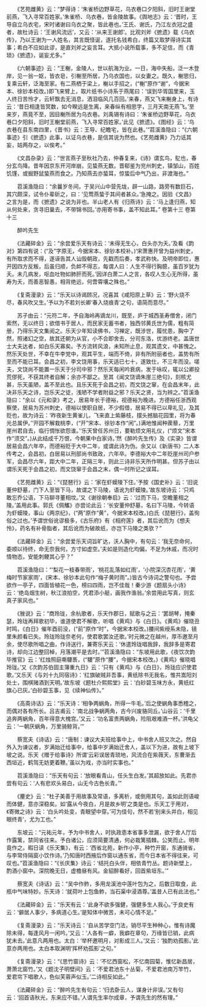 <!-- { "loadSidebar": true } -->
　　《艺苑雌黄》云：“梦得诗：‘朱雀桥边野草花，乌衣巷口夕阳斜，旧时王谢堂前燕，飞入寻常百姓家。’朱雀桥、乌衣巷，皆金陵故事。《舆地志》云：‘晋时，王导自立乌衣宅，宋时诸谢曰乌衣之聚，皆此巷也。’王氏、谢氏，乃江左衣冠之盛者，故杜诗云：‘王谢风流远’，又云：‘从来王谢郎’。比观刘斧《摭遗》载《乌衣传》，乃以王谢为一人姓名，其言既怪诞，遂托名钱希白，终篇又取梦得诗实其事；希白不应如此谬，是直刘斧之妄言耳。大抵小说所载事，多不足信，而《青琐》《摭遗》，诞妄尤多。”

　　《六朝事迹》云：“王榭，金陵人，世以航海为业。一日，海中失船，泛一木登岸，见一翁一妪，皆衣皂，引榭至所居，乃乌衣国也，以女妻之。既久，榭思归，复乘云轩，泛海至家。有二燕栖于梁上，榭以手招之，(“榭”原作“谢”，今据宋本、徐钞本校改。)即飞来臂上，取片纸书小诗系于燕尾曰：‘误到华胥国里来，玉人终日苦怜才，云轩飘去无消息，洒泪临风几百回。’来春，燕又飞来榭身上，有诗云：‘昔日相逢皆冥数，如今睽远是生离，来春纵有相思字，三月天南无燕飞。’至来岁，燕竟不至，因目榭所居为乌衣巷。刘禹锡有诗曰：‘朱雀桥边野草花，乌衣巷口夕阳斜，旧时王榭堂前燕，飞入寻常百姓家。’此见《摭遗》。《图经》云：‘乌衣巷在县东南四里，《晋书》云：王导、纪瞻宅，皆在此巷。’”苕溪渔隐曰：“《六朝事迹》引《摭遗》此事，以证乌衣巷，是信其说为然也。《艺苑雌黄》乃力诋其妄，姑两存之，以俟考。”

　　《文昌杂录》云：“世言燕子至秋社乃去，仲春复来，《诗》谓玄鸟，鳦也，春分玄鸟降。昔年因京东开河岸崩，见蛰燕无数。晋郗鉴为兖州刺史，镇邹山，百姓饥馑，或掘野鼠蛰燕而食之。乃知燕去亦蛰耳，惊蛰后中气乃出，非渡海也。”

　　苕溪渔隐曰：“余曩岁冬间，于吴兴山中营先垅，辟一山路，路旁有数巨石，其穴颇深，试令仆辈斫之，曰：‘见莺燕蛰于其间者甚众。’急掩之。因验《文昌》之言为是，而《摭遗》之说为非也。半山老人有《归燕诗》云：‘马上逢归燕，知从何处来，贪寻旧巢去，不带锦书回。’亦用寄书事，盖不知此耳。”
卷第十三
卷第十三

　　醉吟先生

　　《法藏碎金》云：“余尝爱乐天有诗云：‘未得无生心，白头亦为夭。’及看《韵对》第四有说：(“及”字原无，今据宋本、徐钞本校补。)‘宋萧惠开曾为益州刺史，有所取求而不得，遂诬告其人讪毁朝政，先戳而后奏，孝武称快。及明帝即位，惠开因四方反叛，后虽归顺，负衅不得志，每谓人曰：人生不得行胸臆，虽百岁犹为夭。未几病发，呕血吐物如肺肝而死。’因详白萧二人之言，各叹人生心无所得，虽寿为夭，而善恶智愚，相背绝远，何啻霄壤之殊也。”

　　《复斋漫录》云：“乐天以诗谒顾况，况喜其《咸阳原上草》云：‘野火烧不尽，春风吹又生。’予以为不若刘长卿‘春入烧痕青’之句，语简而意尽。”

　　苏子由云：“元符二年，予自海岭再谪龙川，既至，庐于城西圣寿僧舍，闭门索然，无以终日；欲借书于居人，而民家无蓄书者，独西邻黄氏世为儒，粗有简册，乃得乐天文集阅之。乐天少年知读佛书，习禅定，既涉世，履忧患，胸中了然，照诸幻之空，故其还朝为从官，小不合即舍去，分司东洛，优游终老。盖唐世士大夫达者，如白乐天寡矣。予方流转风浪，未知所止息，观其遗文，中甚愧之。然乐天处世，不幸在牛李党中，观其平生，端而不倚，非有所附丽者也，盖势有所至而不能已耳。会昌之初，李文饶用事，乐天适已七十，遂致仕，不三年而没。嗟夫，文饶尚不能置一乐天于分司中邪？然乐天每闲吟衰病，发于咏叹，辄以公卿投荒僇死，不获其终者自解；余亦不鄙之。至其《闻文饶谪朱崖三绝句》，刻核尤甚，乐天虽陋，盖不至此也。且乐天死于会昌之初，而文饶之窜，在会昌末年，此决非乐天之诗，岂乐天之徒，浅陋不学者附益之邪？乐天之贤，当为辨之。”苕溪渔隐曰：“余以《元和录》考之，居易年长于德裕，视德裕为晚进。方德裕任浙西观察使，居易为苏州刺史，德裕以使职自居，不少假借，居易不得已以卑礼见，及其贬也，故为诗云：‘昨夜新生黄雀儿，飞来直上紫藤枝，摆头撼脑花园里，将为春光总属伊。’‘开园不解栽桃李，(“开”宋本、徐钞本作“闲”。)满地惟闻种蒺藜，万里崖州君自去，临行惆怅欲怨谁。’‘乐天曾任苏州日，要勒烦文用礼仪，(“烦文”宋本作“须交”。)从此结成千万恨，今朝果中白家诗。’然《醉吟先生传》及《实录》皆谓居易会昌六年卒，而德裕贬于大中二年，或谓此诗为伪。余又以《新唐书》二人本传考之，会昌初，白居易以刑部尚书致政，六年卒。李德裕大中二年贬崖州司户参军，会昌尽六年，距大中二年，正隔三年，则此三诗非乐天所作明甚。但苏子由以谓乐天死于会昌之初，而文饶窜于会昌之末，偶一时所记之误耳。

　　《艺苑雌黄》云：“《琵琶行》云：‘家在虾蟆陵下住。’予按《国史补》云：‘旧说董仲舒墓，门下人至皆下马，故谓之下马陵，语讹为虾蟆陵。’故东坡诗云：‘只鸡敢忘乔公语，下马聊寻董相坟。’又《谢徐朝奉启》云：‘过而下马，空瞻董相之陵。’盖用此事。郭氏《佩觿》亦尝论此云：‘长安董仲舒墓，名曰下马陵，今转语为虾蟆陵，事山《两京纪》，(“两”原作“黄”，今据宋本校改。)白氏《琵琶行》，盖徇俗之过也。’予谓世俗讹谬极多，《古乐府》有《相府莲》者，其后讹而为《想夫怜》，药名有补骨脂者，其后讹而为破故纸，亦岂下马陵之类欤？”

　　《法藏碎金》云：“余尝爱乐天词旨旷达，沃人胸中，有句云：‘我无奈命何，委顺以待终，命无奈我何，方寸如虚空。’夫如是则造化均偏，不足为休戚，而况时情物态，安能刺鲠其心乎？”

　　苕溪渔隐曰：“‘梨花一枝春带雨’，‘桃花乱落如红雨’，‘小院深沉杏花雨’，‘黄梅时节家家雨’，(宋本、徐钞本此句作“梅子黄时雨”。)皆古今诗词之警句也。予尝欲作一亭子，四面皆植花一色，榜曰四雨，岂不佳哉！秦少游《题扇头小诗》云：‘绝岛烟生树，秋江浪拍空，凭君添小艇，画我作渔翁。’余尝用此写真，则玄真子家风也。”

　　《脞说》云：“商玲珑，余杭歌者，乐天作郡日，赋歌与之云：‘罢胡琴，掩秦瑟，玲珑再拜歌初毕，谁道使君不解歌，听唱《黄鸡》与《白日》。《黄鸡》催晓丑时鸣，《白日》催年酉前没，(“前”原作“时”，今据宋本校改。)腰间紫绶系未隐，镜里朱颜看已失。玲珑玲珑奈老何，使君歌罢汝还歌。’时元微之在越州，厚币邀至月余，使尽歌所唱之曲，作诗送行，兼寄乐天云：‘休遣玲珑唱我辞，我辞多是寄君诗，却向江边整回棹，月落潮平是去时。’”苕溪渔隐曰：“东坡用此歌，《夜饮次韵毕推官》云：‘红烛照庭嘶騕褭，(“騕”原作“腰”，今据宋本校改。)《黄鸡》催晓唱玲珑。’又《次韵苏伯固主簿重九日》云：‘只有《黄鸡》与《白日》，玲珑应识使君歌。’又乐天《与刘十九同宿诗》：‘红旗破贼非吾事，黄纸除书无我名，惟共嵩阳刘处士，围棋赌酒到天明。’故东坡《题杜介熙熙堂》云：‘白砂碧玉味方永，黄纸红旗心已灰。’白砂碧玉事，见《续神仙传》。”

　　《高斋诗话》云：“乐天诗：‘相争两蜗角，所得一牛毛。’后之使蜗角事悉稽之，而偶对各有所长。吕吉甫云：‘南北战争蜗两角，古今兴废貉同丘。’山谷云：‘千里追奔两蜗角，百年得意大槐宫。’又云：‘功名富贵两蜗角，险阻艰难酒一杯。’洪龟父云：‘一朝厌蜗角，万里骑鲸背。’”

　　蔡宽夫《诗话》云：“唐制：谏议大夫班给事中上，中书舍人班又次之。然自外入为谏议者，岁满始迁给事中，给事中岁满始迁舍人，盖以下为进，故有上坡下坡之说。乐天《赠于给事诗》所谓‘云彩误居青琐地，风流合在紫薇天，东曹渐去西垣近，鹤驾无妨更着鞭。’虽以为戏，亦当时实事也。”

　　苕溪渔隐曰：“乐天有句云：‘放眼看青山，任头生白发。’其超放如此。先君亦尝有句云：‘人有悲欢头易白，山无今古色长青。’”

　　《麈史》云：“杜子美善于用故事及常语，多离析，或倒用其句，盖如此则语峻而体健，意亦深稳矣。如‘露从今夜白，月是故乡明’之类是也。乐天工于用对，《寄微之诗》云：‘白头吟处变，青眼望中穿。’可为佳句，然不若‘别来头并白，相见眼终青’，尤为工也。”

　　东坡云：“元祐元年，予为中书舍人，时执政患本省事多泄漏，欲于舍人厅后作露篱，禁同省往来。予白诸公，应须简要清通，何必栽篱插棘。公笑而止。明年竟作之。暇日读《乐天集》，有云：‘西省北苑，新作小亭，种竹开窗，东通骑省，与李常侍隔窗小饮作诗。’乃知唐时西掖后作窗以通东省，而今日本省不得往来，可叹也。”苕溪渔隐曰：“《长庆集》诗云：‘结托白头伴，相依青竹丛。题诗新壁上，酌酒小窗中。深院晚无日，虚檐昼有风。金貂醉看好，回首紫垣东。’”

　　蔡宽夫《诗话》云：“吴中作鲊，多用龙溪池中莲叶包为之，后数日取食，此瓶中气味特妙。乐天诗：‘就荷叶上包鱼鲊，当石渠中浸酒尊。’盖昔人已有此法也。”

　　《法藏碎金》云：“乐天有云：‘此身不欲多强健，强健多生人我心。’于良史有云：‘僻居人事少，多病道心生。’是知体中微苦，未可心情不足。”

　　《复斋漫录》云：“乐天诗云：‘自从苦学空门法，销尽平生种种心，惟有诗魔除未得，每逢风月一闲吟。’又云：‘人各有一癖，我癖在章句，万缘皆已销，此病犹未去。’此意凡两用也。太白：‘举杯邀明月，对影成三人。’又云：‘独酌劝孤影。’此意亦两用也。太白本取渊明‘挥杯劝孤影’之句。”

　　《复斋漫录》云：“《思竹窗诗》云：‘不忆西窗松，不忆南园菊，惟忆新昌居，萧萧北窗竹。’又《题沈子明壁间》云：‘不爱君池东十丛菊，不爱君池南万竿竹，爱君帘下唱歌人，色似芙蓉声似玉。’二诗相反如此。”

　　《法藏碎金》云：“醉吟先生有句云：‘归去卧云人，谋身计非误。’又有句云：‘回首语秋光，东来应不错。’人谓先生率尔成章，予谓先生的然有理。”


